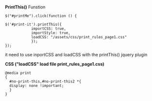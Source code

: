 __PrintThis()__ Funstion
```
$("#printMe").click(function () {

$('#print-it').printThis({
            importCSS: true,
            importStyle: true,
            loadCSS: "/assets/css/print_rules_page1.css"
            });
});
```

it need to use inportCSS and loadCSS with the printThis() jquery plugin

__CSS ("loadCSS" load file print_rules_page1.css)__

```
@media print 
{
  #no-print-this,#no-print-this2 *{
  display: none !important;
  }
}
```
